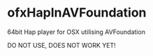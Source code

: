 # ofxHapInAVFoundation
64bit Hap player for OSX utilising AVFoundation 

DO NOT USE, DOES NOT WORK YET!